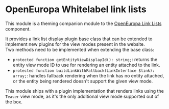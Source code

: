 # OpenEuropa Whitelabel link lists

This module is a theming companion module to the [OpenEuropa Link Lists](https://github.com/openeuropa/oe_link_lists) component.

It provides a link list display plugin base class that can be extended to implement new plugins for the view modes
present in the website.\
Two methods need to be implemented when extending the base class:
* `protected function getEntityViewDisplayId(): string;`: returns the entity view mode ID to use for rendering an entity attached to the link.
* `protected function buildLinkWithFallback(LinkInterface $link): array;`: handles fallback rendering when the link has no entity attached,
or the entity being rendered doesn't support the given view mode.

This module ships with a plugin implementation that renders links using the `Teaser` view mode, as it's the only
additional view mode supported out of the box.
